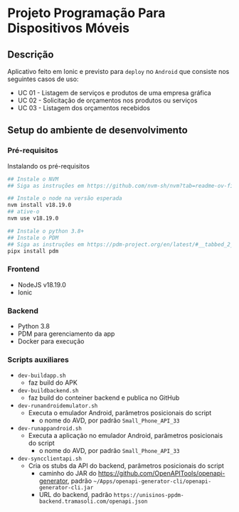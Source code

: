 # Projeto Programação Para Dispositivos Móveis

## Descrição

Aplicativo feito em Ionic e previsto para `deploy` no `Android` que consiste nos seguintes casos de uso:
- UC 01 - Listagem de serviços e produtos de uma empresa gráfica
- UC 02 - Solicitação de orçamentos nos produtos ou serviços
- UC 03 - Listagem dos orçamentos recebidos

## Setup do ambiente de desenvolvimento

### Pré-requisitos

Instalando os pré-requisitos
```sh
## Instale o NVM
## Siga as instruções em https://github.com/nvm-sh/nvm?tab=readme-ov-file#installing-and-updating

## Instale o node na versão esperada
nvm install v18.19.0
## ative-o
nvm use v18.19.0

## Instale o python 3.8+
## Instale o PDM
## Siga as instruções em https://pdm-project.org/en/latest/#__tabbed_2_3
pipx install pdm
```

### Frontend

- NodeJS v18.19.0
- Ionic

### Backend

- Python 3.8
- PDM para gerenciamento da app
- Docker para execução

### Scripts auxiliares
- `dev-buildapp.sh`
    - faz build do APK
- `dev-buildbackend.sh`
    - faz build do conteiner backend e publica no GitHub
- `dev-runandroidemulator.sh`
   - Executa o emulador Android, parâmetros posicionais do script
        - o nome do AVD, por padrão `Small_Phone_API_33`
- `dev-runappandroid.sh`
    - Executa a aplicação no emulador Android, parâmetros posicionais do script
        - o nome do AVD, por padrão `Small_Phone_API_33`
- `dev-syncclientapi.sh`
    - Cria os stubs da API do backend, parâmetros posicionais do script
        - caminho do JAR do https://github.com/OpenAPITools/openapi-generator, padrão `~/Apps/openapi-generator-cli/openapi-generator-cli.jar`
        - URL do backend, padrão `https://unisinos-ppdm-backend.tramasoli.com/openapi.json`